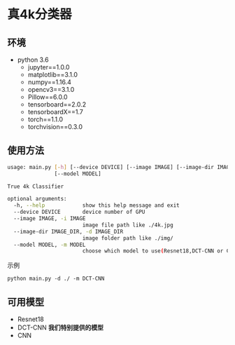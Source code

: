 # 真4k分类器

## 环境

- python 3.6
  - jupyter==1.0.0
  - matplotlib==3.1.0
  - numpy==1.16.4
  - opencv3==3.1.0
  - Pillow==6.0.0
  - tensorboard==2.0.2
  - tensorboardX==1.7
  - torch==1.1.0
  - torchvision==0.3.0

## 使用方法
```bash
usage: main.py [-h] [--device DEVICE] [--image IMAGE] [--image-dir IMAGE_DIR]
               [--model MODEL]

True 4k Classifier

optional arguments:
  -h, --help            show this help message and exit
  --device DEVICE       device number of GPU
  --image IMAGE, -i IMAGE
                        image file path like ./4k.jpg
  --image-dir IMAGE_DIR, -d IMAGE_DIR
                        image folder path like ./img/
  --model MODEL, -m MODEL
                        choose which model to use(Resnet18,DCT-CNN or CNN.Default: Resnet18)
```

示例
```shell
python main.py -d ./ -m DCT-CNN
```
## 可用模型

- Resnet18
- DCT-CNN **我们特别提供的模型**
- CNN
